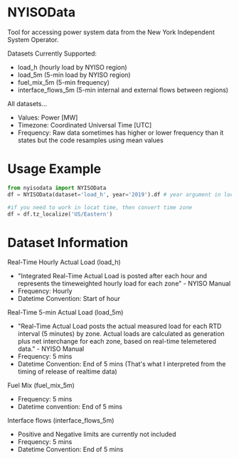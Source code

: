 # NYISOData
Tool for accessing power system data from the New York Independent System Operator.

Datasets Currently Supported:
- load_h  (hourly load by NYISO region)
- load_5m (5-min load by NYISO region)
- fuel_mix_5m (5-min frequency)
- interface_flows_5m (5-min internal and external flows between regions)

All datasets...
- Values: Power [MW]
- Timezone: Coordinated Universal Time [UTC]
- Frequency: Raw data sometimes has higher or lower frequency than it states but the code resamples using mean values

# Usage Example
```python
from nyisodata import NYISOData
df = NYISOData(dataset='load_h', year='2019').df # year argument in local time, but returns dataset in UTC 

#if you need to work in locat time, then convert time zone
df = df.tz_localize('US/Eastern')
```

# Dataset Information

Real-Time Hourly Actual Load (load_h)
- "Integrated Real-Time Actual Load is posted after each hour and represents the timeweighted hourly load for each zone" - NYISO Manual
- Frequency: Hourly
- Datetime Convention: Start of hour

Real-Time 5-min Actual Load (load_5m)
- "Real-Time Actual Load posts the actual measured load for each RTD interval (5 minutes) by zone. 
Actual loads are calculated as generation plus net interchange for each zone, based on real-time telemetered data." - NYISO Manual
- Frequency: 5 mins 
- Datetime Convention: End of 5 mins (That's what I interpreted from the timing of release of realtime data)

Fuel Mix (fuel_mix_5m)
- Frequency: 5 mins 
- Datetime convention: End of 5 mins

Interface flows (interface_flows_5m)
- Positive and Negative limits are currently not included
- Frequency: 5 mins 
- Datetime Convention: End of 5 mins
